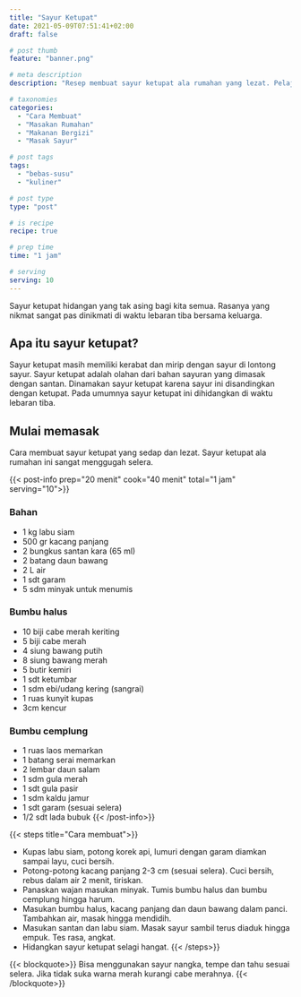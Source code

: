 ```yaml
---
title: "Sayur Ketupat"
date: 2021-05-09T07:51:41+02:00
draft: false

# post thumb
feature: "banner.png"

# meta description
description: "Resep membuat sayur ketupat ala rumahan yang lezat. Pelajari selengkapnya cara membuatnya disini."

# taxonomies
categories:
  - "Cara Membuat"
  - "Masakan Rumahan"
  - "Makanan Bergizi"
  - "Masak Sayur"

# post tags
tags:
  - "bebas-susu"
  - "kuliner"

# post type
type: "post"

# is recipe
recipe: true

# prep time
time: "1 jam"

# serving
serving: 10
---
```

Sayur ketupat hidangan yang tak asing bagi kita semua. Rasanya yang nikmat sangat pas dinikmati di waktu lebaran tiba bersama keluarga.

## Apa itu sayur ketupat?

Sayur ketupat masih memiliki kerabat dan mirip dengan sayur di lontong sayur. Sayur ketupat adalah olahan dari bahan sayuran yang dimasak dengan santan. Dinamakan sayur ketupat karena sayur ini disandingkan dengan ketupat. Pada umumnya sayur ketupat ini dihidangkan di waktu lebaran tiba.

## Mulai memasak

Cara membuat sayur ketupat yang sedap dan lezat. Sayur ketupat ala rumahan ini sangat menggugah selera.

{{< post-info prep="20 menit" cook="40 menit" total="1 jam" serving="10">}}

### Bahan

-   1 kg labu siam
-   500 gr kacang panjang
-   2 bungkus santan kara (65 ml)
-   2 batang daun bawang
-   2 L air
-   1 sdt garam
-   5 sdm minyak untuk menumis

### Bumbu halus

-   10 biji cabe merah keriting
-   5 biji cabe merah
-   4 siung bawang putih
-   8 siung bawang merah
-   5 butir kemiri
-   1 sdt ketumbar
-   1 sdm ebi/udang kering (sangrai)
-   1 ruas kunyit kupas
-   3cm kencur

### Bumbu cemplung

-   1 ruas laos memarkan
-   1 batang serai memarkan
-   2 lembar daun salam
-   1 sdm gula merah
-   1 sdt gula pasir
-   1 sdm kaldu jamur
-   1 sdt garam (sesuai selera)
-   1/2 sdt lada bubuk
{{< /post-info>}}

{{< steps title="Cara membuat">}}
- Kupas labu siam, potong korek api, lumuri dengan garam diamkan sampai layu, cuci bersih.
- Potong-potong kacang panjang 2-3 cm (sesuai selera). Cuci bersih, rebus dalam air 2 menit, tiriskan.
- Panaskan wajan masukan minyak. Tumis bumbu halus dan bumbu cemplung hingga harum.
- Masukan bumbu halus, kacang panjang dan daun bawang dalam panci. Tambahkan air, masak hingga mendidih.
- Masukan santan dan labu siam. Masak sayur sambil terus diaduk hingga empuk. Tes rasa, angkat.
- Hidangkan sayur ketupat selagi hangat.
{{< /steps>}}

{{< blockquote>}}
Bisa menggunakan sayur nangka, tempe dan tahu sesuai selera. Jika tidak suka warna merah kurangi cabe merahnya.
{{< /blockquote>}}
